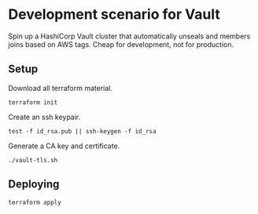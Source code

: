 # Development scenario for Vault

Spin up a HashiCorp Vault cluster that automatically unseals and members joins based on AWS tags. Cheap for development, not for production.

## Setup

Download all terraform material.

```shell
terraform init
```

Create an ssh keypair.

```shell
test -f id_rsa.pub || ssh-keygen -f id_rsa
```

Generate a CA key and certificate.

```shell
./vault-tls.sh
```

## Deploying

```shell
terraform apply
```
